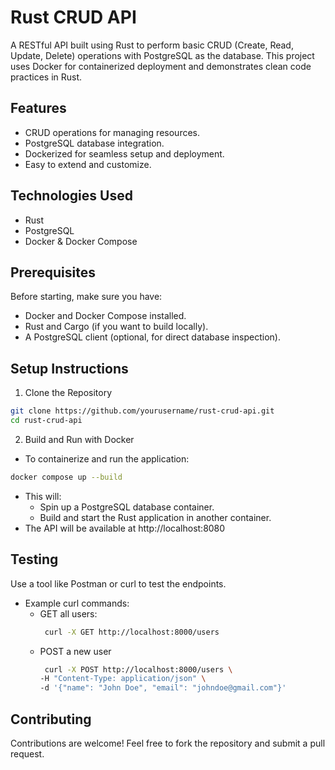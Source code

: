 # Rust CRUD API

A RESTful API built using Rust to perform basic CRUD (Create, Read, Update, Delete) operations with PostgreSQL as the database. This project uses Docker for containerized deployment and demonstrates clean code practices in Rust.

## Features
- CRUD operations for managing resources.
- PostgreSQL database integration.
- Dockerized for seamless setup and deployment.
- Easy to extend and customize.

## Technologies Used
- Rust
- PostgreSQL
- Docker & Docker Compose

## Prerequisites
Before starting, make sure you have:
- Docker and Docker Compose installed.
- Rust and Cargo (if you want to build locally).
- A PostgreSQL client (optional, for direct database inspection).

## Setup Instructions
1. Clone the Repository
```bash
git clone https://github.com/yourusername/rust-crud-api.git
cd rust-crud-api
```
2. Build and Run with Docker
- To containerize and run the application:
```bash
docker compose up --build
```
- This will:
  - Spin up a PostgreSQL database container.
  - Build and start the Rust application in another container.
- The API will be available at http://localhost:8080

## Testing
Use a tool like Postman or curl to test the endpoints.
- Example curl commands:
  - GET all users:
    ```bash
     curl -X GET http://localhost:8000/users
    ```
   - POST a new user
     ```bash
      curl -X POST http://localhost:8000/users \
     -H "Content-Type: application/json" \
     -d '{"name": "John Doe", "email": "johndoe@gmail.com"}'
     ```

## Contributing

Contributions are welcome! Feel free to fork the repository and submit a pull request.
